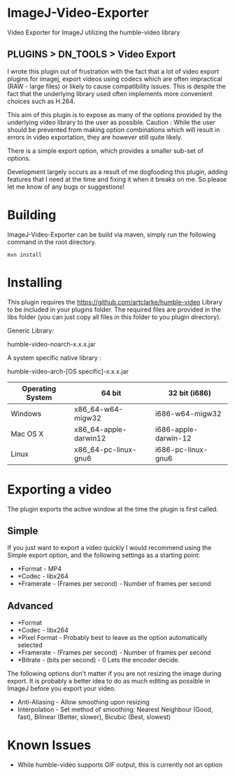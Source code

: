 ImageJ-Video-Exporter
===================

Video Exporter for ImageJ utilizing the humble-video library

## PLUGINS > DN_TOOLS > Video Export

I wrote this plugin out of frustration with the fact that a lot of video export plugins for imagej, export videos using codecs which are often impractical (RAW - large files) or likely to cause compatibility issues. This is despite the fact that the underlying library used often implements more convenient choices such as H.264.

This aim of this plugin is to expose as many of the options provided by the underlying video library to the user as possible. Caution : While the user should be prevented from making option combinations which will result in errors in video exportation, they are however still quite likely.

There is a simple export option, which provides a smaller sub-set of options.

Development largely occurs as a result of me dogfooding this plugin, adding features that I need at the time and fixing it when it breaks on me. So please let me know of any bugs or suggestions!

# Building
ImageJ-Video-Exporter can be build via maven, simply run the following command in the root directory.

```
mvn install
```

# Installing

This plugin requires the https://github.com/artclarke/humble-video Library to be included in your plugins folder. The required files are provided in the libs folder (you can just copy all files in this folder to you plugin directory).

Generic Library:

humble-video-noarch-x.x.x.jar 

A system specific native library :

humble-video-arch-[OS specific]-x.x.x.jar

Operating System | 64 bit | 32 bit (i686)
-----------------|--------|-------------|
Windows | x86_64-w64-migw32 | i686-w64-migw32
Mac OS X | x86_64-apple-darwin12 | i686-apple-darwin-12
Linux | x86_64-pc-linux-gnu6 | i686-pc-linux-gnu6



# Exporting a video

The plugin exports the active window at the time the plugin is first called.

## Simple

If you just want to export a video quickly I would recommend using the Simple export option, and the following settings as a starting point:

* *Format - MP4
* *Codec - libx264
* *Framerate - (Frames per second) - Number of frames per second

## Advanced

* *Format 
* *Codec - libx264
* *Pixel Format -  Probably best to leave as the option automatically selected
* *Framerate - (Frames per second) - Number of frames per second
* *Bitrate - (bits per second) -  0 Lets the encoder decide.

The following options don't matter if you are not resizing the image during export. It is probably a better idea to do as much editing as possible in ImageJ before you export your video.

* Anti-Aliasing - Allow smoothing upon resizing
* Interpolation - Set method of smoothing: Nearest Neighbour (Good, fast), Bilinear (Better, slower), Bicubic (Best, slowest)

# Known Issues

* While humble-video supports GIF output, this is currently not an option
